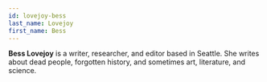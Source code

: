 ```yaml
---
id: lovejoy-bess
last_name: Lovejoy
first_name: Bess
---
```

**Bess Lovejoy** is a writer, researcher, and editor based in Seattle. She writes about dead people, forgotten history, and sometimes art, literature, and science.